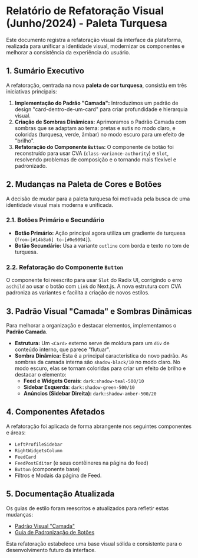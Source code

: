 # Relatório de Refatoração Visual (Junho/2024) - Paleta Turquesa

Este documento registra a refatoração visual da interface da plataforma, realizada para unificar a identidade visual, modernizar os componentes e melhorar a consistência da experiência do usuário.

## 1. Sumário Executivo

A refatoração, centrada na nova **paleta de cor turquesa**, consistiu em três iniciativas principais:

1.  **Implementação do Padrão "Camada":** Introduzimos um padrão de design "card-dentro-de-um-card" para criar profundidade e hierarquia visual.
2.  **Criação de Sombras Dinâmicas:** Aprimoramos o Padrão Camada com sombras que se adaptam ao tema: pretas e sutis no modo claro, e coloridas (turquesa, verde, âmbar) no modo escuro para um efeito de "brilho".
3.  **Refatoração do Componente `Button`:** O componente de botão foi reconstruído para usar CVA (`class-variance-authority`) e `Slot`, resolvendo problemas de composição e o tornando mais flexível e padronizado.

## 2. Mudanças na Paleta de Cores e Botões

A decisão de mudar para a paleta turquesa foi motivada pela busca de uma identidade visual mais moderna e unificada.

### 2.1. Botões Primário e Secundário
-   **Botão Primário:** Ação principal agora utiliza um gradiente de turquesa (`from-[#14b8a6] to-[#0e9094]`).
-   **Botão Secundário:** Usa a variante `outline` com borda e texto no tom de turquesa.

### 2.2. Refatoração do Componente `Button`
O componente foi reescrito para usar `Slot` do Radix UI, corrigindo o erro `asChild` ao usar o botão com `Link` do Next.js. A nova estrutura com CVA padroniza as variantes e facilita a criação de novos estilos.

## 3. Padrão Visual "Camada" e Sombras Dinâmicas

Para melhorar a organização e destacar elementos, implementamos o **Padrão Camada**.

-   **Estrutura:** Um `<Card>` externo serve de moldura para um `div` de conteúdo interno, que parece "flutuar".
-   **Sombra Dinâmica:** Esta é a principal característica do novo padrão. As sombras da camada interna são `shadow-black/10` no modo claro. No modo escuro, elas se tornam coloridas para criar um efeito de brilho e destacar o elemento:
    -   **Feed e Widgets Gerais:** `dark:shadow-teal-500/10`
    -   **Sidebar Esquerda:** `dark:shadow-green-500/10`
    -   **Anúncios (Sidebar Direita):** `dark:shadow-amber-500/20`

## 4. Componentes Afetados

A refatoração foi aplicada de forma abrangente nos seguintes componentes e áreas:
-   `LeftProfileSidebar`
-   `RightWidgetsColumn`
-   `FeedCard`
-   `FeedPostEditor` (e seus contêineres na página do feed)
-   `Button` (componente base)
-   Filtros e Modais da página de Feed.

## 5. Documentação Atualizada

Os guias de estilo foram reescritos e atualizados para refletir estas mudanças:
-   [Padrão Visual "Camada"](./padrao-visual-camadas.md)
-   [Guia de Padronização de Botões](./padronizacao-botoes.md)

Esta refatoração estabelece uma base visual sólida e consistente para o desenvolvimento futuro da interface. 